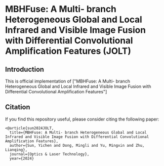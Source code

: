 # MBHFuse: A Multi- branch Heterogeneous Global and Local Infrared and Visible Image Fusion with Differential Convolutional Amplification Features (JOLT)


## Introduction

This is official implementation of ["MBHFuse: A Multi- branch Heterogeneous Global and Local Infrared and Visible Image Fusion with Differential Convolutional Amplification Features"]


## Citation

If you find this repository useful, please consider citing the following paper:

```
<@article{sun2024JOLT,
  title={MBHFuse: A Multi- branch Heterogeneous Global and Local Infrared and Visible Image Fusion with Differential Convolutional Amplification Features},
  author={Sun, Yichen and Dong, Mingli and Yu, Mingxin and Zhu, Lianqing},
  journal={Optics & Laser Technology},
  year={2024}
```
